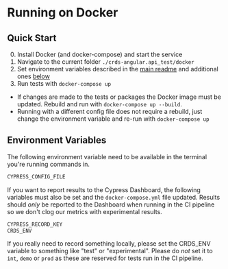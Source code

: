 # Running on Docker
## Quick Start
0. Install Docker (and docker-compose) and start the service
1. Navigate to the current folder `./crds-angular.api_test/docker`
2. Set environment variables described in the [main readme](../README.md) and additional ones [below](#Environment-Variables)
3. Run tests with `docker-compose up`
- If changes are made to the tests or packages the Docker image must be updated. Rebuild and run with `docker-compose up --build`. 
- Running with a different config file does not require a rebuild, just change the environment variable and re-run with `docker-compose up` 


## Environment Variables
The following environment variable need to be available in the terminal you're running commands in.
```bash
CYPRESS_CONFIG_FILE
```

If you want to report results to the Cypress Dashboard, the following variables must also be set and the `docker-compose.yml` file updated. Results should *only* be reported to the Dashboard when running in the CI pipeline so we don't clog our metrics with experimental results.
```bash
CYPRESS_RECORD_KEY
CRDS_ENV
```
If you really need to record something locally, please set the CRDS_ENV variable to something like "test" or "experimental". Please do *not* set it to `int`, `demo` or `prod` as these are reserved for tests run in the CI pipeline.